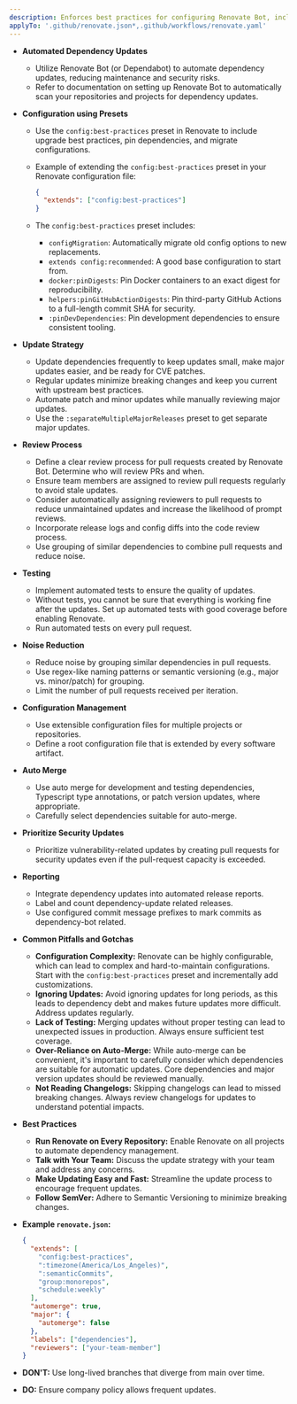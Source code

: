 ```yaml
---
description: Enforces best practices for configuring Renovate Bot, including automated dependency updates, using presets, defining a review process, and implementing automated testing.
applyTo: '.github/renovate.json*,.github/workflows/renovate.yaml'
---
```


- **Automated Dependency Updates**

  - Utilize Renovate Bot (or Dependabot) to automate dependency updates, reducing maintenance and security risks.
  - Refer to documentation on setting up Renovate Bot to automatically scan your repositories and projects for dependency updates.

- **Configuration using Presets**

  - Use the `config:best-practices` preset in Renovate to include upgrade best practices, pin dependencies, and migrate configurations.
  - Example of extending the `config:best-practices` preset in your Renovate configuration file:

    ```json
    {
      "extends": ["config:best-practices"]
    }
    ```

  - The `config:best-practices` preset includes:
    - `configMigration`: Automatically migrate old config options to new replacements.
    - `extends config:recommended`: A good base configuration to start from.
    - `docker:pinDigests`: Pin Docker containers to an exact digest for reproducibility.
    - `helpers:pinGitHubActionDigests`: Pin third-party GitHub Actions to a full-length commit SHA for security.
    - `:pinDevDependencies`: Pin development dependencies to ensure consistent tooling.

- **Update Strategy**

  - Update dependencies frequently to keep updates small, make major updates easier, and be ready for CVE patches.
  - Regular updates minimize breaking changes and keep you current with upstream best practices.
  - Automate patch and minor updates while manually reviewing major updates.
  - Use the `:separateMultipleMajorReleases` preset to get separate major updates.

- **Review Process**

  - Define a clear review process for pull requests created by Renovate Bot. Determine who will review PRs and when.
  - Ensure team members are assigned to review pull requests regularly to avoid stale updates.
  - Consider automatically assigning reviewers to pull requests to reduce unmaintained updates and increase the likelihood of prompt reviews.
  - Incorporate release logs and config diffs into the code review process.
  - Use grouping of similar dependencies to combine pull requests and reduce noise.

- **Testing**

  - Implement automated tests to ensure the quality of updates.
  - Without tests, you cannot be sure that everything is working fine after the updates. Set up automated tests with good coverage before enabling Renovate.
  - Run automated tests on every pull request.

- **Noise Reduction**

  - Reduce noise by grouping similar dependencies in pull requests.
  - Use regex-like naming patterns or semantic versioning (e.g., major vs. minor/patch) for grouping.
  - Limit the number of pull requests received per iteration.

- **Configuration Management**

  - Use extensible configuration files for multiple projects or repositories.
  - Define a root configuration file that is extended by every software artifact.

- **Auto Merge**

  - Use auto merge for development and testing dependencies, Typescript type annotations, or patch version updates, where appropriate.
  - Carefully select dependencies suitable for auto-merge.

- **Prioritize Security Updates**

  - Prioritize vulnerability-related updates by creating pull requests for security updates even if the pull-request capacity is exceeded.

- **Reporting**

  - Integrate dependency updates into automated release reports.
  - Label and count dependency-update related releases.
  - Use configured commit message prefixes to mark commits as dependency-bot related.

- **Common Pitfalls and Gotchas**

  - **Configuration Complexity:** Renovate can be highly configurable, which can lead to complex and hard-to-maintain configurations. Start with the `config:best-practices` preset and incrementally add customizations.
  - **Ignoring Updates:** Avoid ignoring updates for long periods, as this leads to dependency debt and makes future updates more difficult. Address updates regularly.
  - **Lack of Testing:** Merging updates without proper testing can lead to unexpected issues in production. Always ensure sufficient test coverage.
  - **Over-Reliance on Auto-Merge:** While auto-merge can be convenient, it's important to carefully consider which dependencies are suitable for automatic updates. Core dependencies and major version updates should be reviewed manually.
  - **Not Reading Changelogs:** Skipping changelogs can lead to missed breaking changes. Always review changelogs for updates to understand potential impacts.

- **Best Practices**

  - **Run Renovate on Every Repository:** Enable Renovate on all projects to automate dependency management.
  - **Talk with Your Team:** Discuss the update strategy with your team and address any concerns.
  - **Make Updating Easy and Fast:** Streamline the update process to encourage frequent updates.
  - **Follow SemVer:** Adhere to Semantic Versioning to minimize breaking changes.

- **Example `renovate.json`:**

  ```json
  {
    "extends": [
      "config:best-practices",
      ":timezone(America/Los_Angeles)",
      ":semanticCommits",
      "group:monorepos",
      "schedule:weekly"
    ],
    "automerge": true,
    "major": {
      "automerge": false
    },
    "labels": ["dependencies"],
    "reviewers": ["your-team-member"]
  }
  ```

- **DON'T:** Use long-lived branches that diverge from main over time.
- **DO:** Ensure company policy allows frequent updates.

